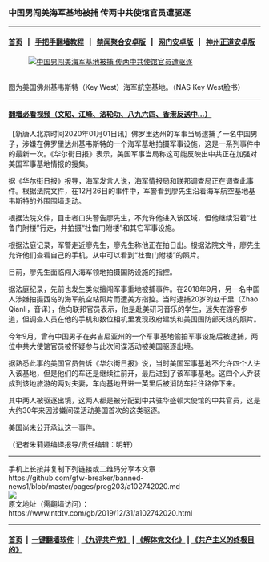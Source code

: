 ### 中国男闯美海军基地被捕 传两中共使馆官员遭驱逐
------------------------

#### [首页](https://github.com/gfw-breaker/banned-news1/blob/master/README.md) &nbsp;&nbsp;|&nbsp;&nbsp; [手把手翻墙教程](https://github.com/gfw-breaker/guides/wiki) &nbsp;&nbsp;|&nbsp;&nbsp; [禁闻聚合安卓版](https://github.com/gfw-breaker/bn-android) &nbsp;&nbsp;|&nbsp;&nbsp; [网门安卓版](https://github.com/oGate2/oGate) &nbsp;&nbsp;|&nbsp;&nbsp; [神州正道安卓版](https://github.com/SzzdOgate/update) 



<div><div class="featured_image">
 <a href="https://i.ntdtv.com/assets/uploads/2020/01/phpV2SRaE.jpg" target="_blank">
  <figure>
   <img alt="中国男闯美海军基地被捕 传两中共使馆官员遭驱逐" src="https://i.ntdtv.com/assets/uploads/2020/01/phpV2SRaE.jpg"/>
  </figure><br/>
 </a>
 <span class="caption">
  图为美国佛州基韦斯特（Key West）海军航空基地。（NAS Key West脸书）
 </span>
</div>
</div><hr/>

#### [翻墙必看视频（文昭、江峰、法轮功、八九六四、香港反送中...）](http://167.172.214.107/home.html)

<div><div class="post_content" itemprop="articleBody">
 <p>
  【新唐人北京时间2020年01月01日讯】佛罗里达州的军事当局逮捕了一名中国男子，涉嫌在佛罗里达州基韦斯特的一个海军基地拍摄军事设施，这是一系列事件中的最新一次。《华尔街日报》表示，美国军事当局称这可能反映出中共正在加强对美国军事基地情报的搜集。
 </p>
 <p>
  据《华尔街日报》报导，海军发言人说，海军情报局和联邦调查局正在调查此事件。根据法院文件，在12月26日的事件中，军警看到廖先生沿着海军航空基地基韦斯特的外围围墙走动。
 </p>
 <p>
  根据法院文件，目击者口头警告廖先生，不允许他进入该区域，但他继续沿着“杜鲁门附楼”行走，并拍摄“杜鲁门附楼”和其它军事设施。
 </p>
 <p>
  根据法庭记录，军警走近廖先生，廖先生称他正在拍日出。根据法院文件，廖先生允许他们查看自己的手机，从中可以看到“杜鲁门附楼”的照片。
 </p>
 <p>
  目前，廖先生面临闯入海军领地拍摄国防设施的指控。
 </p>
 <p>
  据法庭纪录，先前也发生类似擅闯军事重地被捕事件。在2018年9月，另一名中国人涉嫌拍摄西岛的海军航空站照片而遭美方指控。当时逮捕20岁的赵千里（Zhao Qianli，音译），他向联邦官员表示，他是赴美研习音乐的学生，迷失在游客步道，但调查人员在他的手机和数位相机里发现政府建筑和美国国防部天线的照片。
 </p>
 <p>
  今年9月，曾有中国男子在弗吉尼亚州的一个军事基地偷拍军事设施后被逮捕，两位中共大使馆官员被怀疑参与此次间谍活动被美国驱逐出境。
 </p>
 <p>
  据熟悉此事的美国官员告诉《华尔街日报》说，当时美国军事基地不允许四个人进入该基地，但是他们的车还是继续往前开，最后进到了该军事基地。这四个人乔装成到该地旅游的两对夫妻，车向基地开进一英里后被消防车拦住路停下来。
 </p>
 <p>
  其中两人被驱逐出境，这两人都是被分配到中共驻华盛顿大使馆的中共官员，这是大约30年来因涉嫌间碟活动美国首次的这类驱逐。
 </p>
 <p>
  美国尚未公开承认这一事件。
 </p>
 <p>
  （记者朱莉娅编译报导/责任编辑：明轩）
 </p>
 <div class="single_ad">
 </div>
</div>
</div>
<hr/>
手机上长按并复制下列链接或二维码分享本文章：<br/>
https://github.com/gfw-breaker/banned-news1/blob/master/pages/prog203/a102742020.md <br/>
<a href='https://github.com/gfw-breaker/banned-news1/blob/master/pages/prog203/a102742020.md'><img src='https://github.com/gfw-breaker/banned-news1/blob/master/pages/prog203/a102742020.md.png'/></a> <br/>
原文地址（需翻墙访问）：https://www.ntdtv.com/gb/2019/12/31/a102742020.html


------------------------
#### [首页](https://github.com/gfw-breaker/banned-news1/blob/master/README.md) &nbsp;|&nbsp; [一键翻墙软件](https://github.com/gfw-breaker/nogfw/blob/master/README.md) &nbsp;| [《九评共产党》](https://github.com/gfw-breaker/9ping.md/blob/master/README.md#九评之一评共产党是什么) | [《解体党文化》](https://github.com/gfw-breaker/jtdwh.md/blob/master/README.md) | [《共产主义的终极目的》](https://github.com/gfw-breaker/gczydzjmd.md/blob/master/README.md)


<img src='http://gfw-breaker.win/banned-news/pages/prog203/a102742020.md' width='0px' height='0px'/>